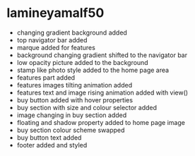 # lamineyamalf50
- changing gradient background added
- top navigator bar added
- marque added for features
- background changing gradient shifted to the navigator bar
- low opacity picture added to the background
- stamp like photo style added to the home page area
- features part added
- features images tilting animation added
- features text and image rising animation added with view()
- buy button added with hover properties
- buy section with size and colour selector added
- image changing in buy section added
- floating and shadow property added to home page image
- buy section colour scheme swapped
- buy button text added
- footer added and styled
